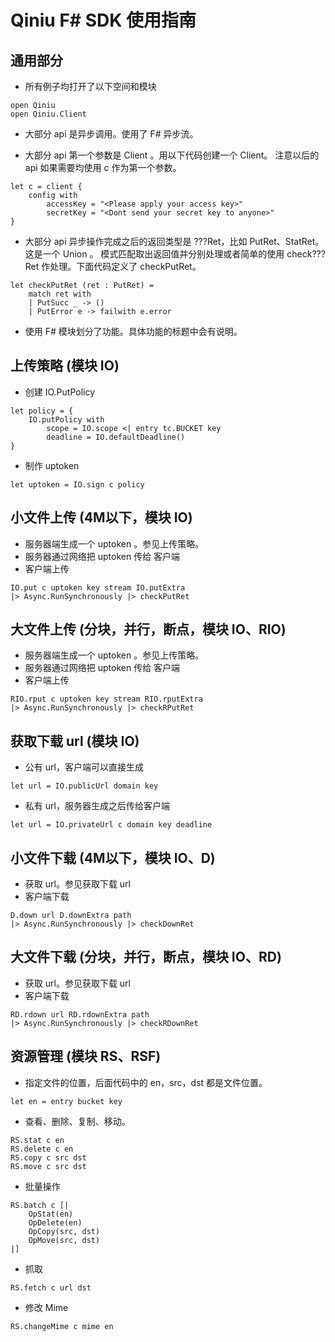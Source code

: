 Qiniu F# SDK 使用指南
===

## 通用部分

- 所有例子均打开了以下空间和模块

```f#
open Qiniu
open Qiniu.Client
```

- 大部分 api 是异步调用。使用了 F# 异步流。

- 大部分 api 第一个参数是 Client 。用以下代码创建一个 Client。
注意以后的 api 如果需要均使用 c 作为第一个参数。

```f#
let c = client {
    config with
        accessKey = "<Please apply your access key>"
        secretKey = "<Dont send your secret key to anyone>"
}
```

- 大部分 api 异步操作完成之后的返回类型是 ???Ret，比如 PutRet、StatRet。这是一个 Union 。
模式匹配取出返回值并分别处理或者简单的使用 check???Ret 作处理。下面代码定义了 checkPutRet。

```f#
let checkPutRet (ret : PutRet) =
    match ret with
    | PutSucc _ -> ()
    | PutError e -> failwith e.error
```

- 使用 F# 模块划分了功能。具体功能的标题中会有说明。

## 上传策略 (模块 IO)

- 创建 IO.PutPolicy

```f#
let policy = { 
    IO.putPolicy with
        scope = IO.scope <| entry tc.BUCKET key
        deadline = IO.defaultDeadline()
}
```

- 制作 uptoken

```f#
let uptoken = IO.sign c policy
```

## 小文件上传 (4M以下，模块 IO)

- 服务器端生成一个 uptoken 。参见上传策略。
- 服务器通过网络把 uptoken 传给 客户端
- 客户端上传

```f#
IO.put c uptoken key stream IO.putExtra 
|> Async.RunSynchronously |> checkPutRet
```

## 大文件上传 (分块，并行，断点，模块 IO、RIO)

- 服务器端生成一个 uptoken 。参见上传策略。
- 服务器通过网络把 uptoken 传给 客户端
- 客户端上传

```f#
RIO.rput c uptoken key stream RIO.rputExtra
|> Async.RunSynchronously |> checkRPutRet
```

## 获取下载 url (模块 IO)

- 公有 url，客户端可以直接生成

```f#
let url = IO.publicUrl domain key
```

- 私有 url，服务器生成之后传给客户端

```f#
let url = IO.privateUrl c domain key deadline
```

## 小文件下载 (4M以下，模块 IO、D)

- 获取 url。参见获取下载 url
- 客户端下载

```f#
D.down url D.downExtra path
|> Async.RunSynchronously |> checkDownRet
```

## 大文件下载 (分块，并行，断点，模块 IO、RD)

- 获取 url。参见获取下载 url
- 客户端下载

```f#
RD.rdown url RD.rdownExtra path
|> Async.RunSynchronously |> checkRDownRet	
```

## 资源管理 (模块 RS、RSF)

- 指定文件的位置，后面代码中的 en，src，dst 都是文件位置。

```f#
let en = entry bucket key
```

- 查看、删除、复制、移动。

```f#
RS.stat c en
RS.delete c en
RS.copy c src dst
RS.move c src dst
```

- 批量操作

```f#
RS.batch c [| 
	OpStat(en)
	OpDelete(en)
	OpCopy(src, dst)
	OpMove(src, dst)
|]
```

- 抓取

```f#
RS.fetch c url dst
```

- 修改 Mime

```f#
RS.changeMime c mime en
```
